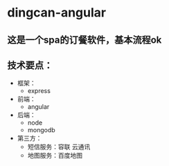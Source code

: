 # dingcan-angular
## 这是一个spa的订餐软件，基本流程ok
## 技术要点：
* 框架：
  * express
* 前端：
  * angular 
* 后端：
  * node 
  * mongodb
* 第三方：
  * 短信服务：容联 云通讯
  * 地图服务：百度地图
